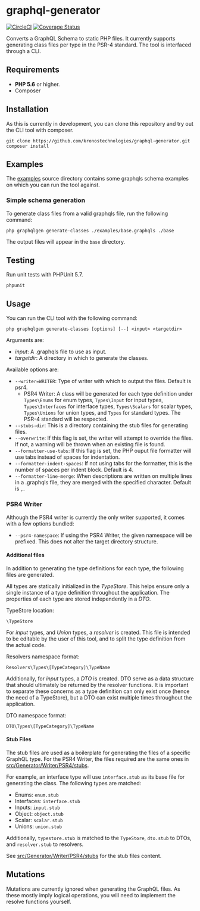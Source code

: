 # graphql-generator

[![CircleCI](https://circleci.com/gh/kronostechnologies/graphql-generator.svg?style=svg)](https://circleci.com/gh/kronostechnologies/graphql-generator)
[![Coverage Status](https://coveralls.io/repos/github/kronostechnologies/graphql-generator/badge.svg?branch=master)](https://coveralls.io/github/kronostechnologies/graphql-generator?branch=master)

Converts a GraphQL Schema to static PHP files. It currently supports generating class files per type in the PSR-4 standard. The tool is interfaced through a CLI.

## Requirements

- **PHP 5.6** or higher.
- Composer


## Installation

As this is currently in development, you can clone this repository and try out the CLI tool with composer.

```
git clone https://github.com/kronostechnologies/graphql-generator.git
composer install
```


## Examples

The [examples](./examples) source directory contains some graphqls schema examples on which you can run the tool against.

### Simple schema generation

To generate class files from a valid graphqls file, run the following command:

```
php graphqlgen generate-classes ./examples/base.graphqls ./base
```

The output files will appear in the `base` directory.


## Testing

Run unit tests with PHPUnit 5.7.

```
phpunit
```


## Usage

You can run the CLI tool with the following command:

```
php graphqlgen generate-classes [options] [--] <input> <targetdir>
```

Arguments are:
* _input_: A .graphqls file to use as input.
* _targetdir_: A directory in which to generate the classes.

Available options are:
* `--writer=WRITER`: Type of writer with which to output the files. Default is psr4.
    * PSR4 Writer: A class will be generated for each type definition under `Types\Enums` for enum types, `Types\Input` for input types, `Types\Interfaces` for interface types, `Types\Scalars` for scalar types, `Types\Unions` for union types, and `Types` for standard types. The PSR-4 standard will be respected.
* `--stubs-dir`: This is a directory containing the stub files for generating files.
* `--overwrite`: If this flag is set, the writer will attempt to override the files. If not, a warning will be thrown when an existing file is found.
* `--formatter-use-tabs`: If this flag is set, the PHP ouput file formatter will use tabs instead of spaces for indentation.
* `--formatter-indent-spaces`: If not using tabs for the formatter, this is the number of spaces per indent block. Default is 4.
* `--formatter-line-merge`: When descriptions are written on multiple lines in a .graphqls file, they are merged with the specified character. Default is `,`.

### PSR4 Writer

Although the PSR4 writer is currently the only writer supported, it comes with a few options bundled:

* `--psr4-namespace`: If using the PSR4 Writer, the given namespace will be prefixed. This does not alter the target directory structure.

#### Additional files

In addition to generating the type definitions for each type, the following files are generated.

All types are statically initialized in the *TypeStore*. This helps ensure only a single instance of a type definition throughout the application. The properties of each type are stored independently in a *DTO*.

TypeStore location:
```
\TypeStore
```

For *input* types, and *Union* types, a *resolver* is created. This file is intended to be editable by the user of this tool, and to split the type definition from the actual code.

Resolvers namespace format:
```
Resolvers\Types\[TypeCategory]\TypeName
```

Additionally, for *input* types, a *DTO* is created. DTO serve as a data structure that should ultimately be returned by the resolver functions. It is important to separate these concerns as a type definition can only exist once (hence the need of a TypeStore), but a DTO can exist multiple times throughout the application.

DTO namespace format:
```
DTO\Types\[TypeCategory]\TypeName
```

#### Stub Files

The stub files are used as a boilerplate for generating the files of a specific GraphQL type. For the PSR4 Writer, the files required are the same ones in [src/Generator/Writer/PSR4/stubs](./src/Generator/Writer/PSR4/stubs).

For example, an interface type will use `interface.stub` as its base file for generating the class. The following types are matched:

* Enums: `enum.stub`
* Interfaces: `interface.stub`
* Inputs: `input.stub`
* Object: `object.stub`
* Scalar: `scalar.stub`
* Unions: `union.stub`

Additionally, `typestore.stub` is matched to the `TypeStore`, `dto.stub` to DTOs, and `resolver.stub` to resolvers.

See [src/Generator/Writer/PSR4/stubs](./src/Generator/Writer/PSR4/stubs) for the stub files content.

## Mutations

Mutations are currently ignored when generating the GraphQL files. As these mostly imply logical operations, you will need to implement the resolve functions yourself.

